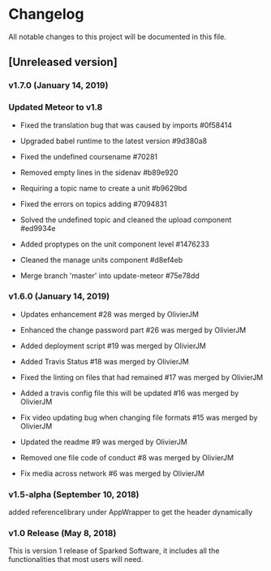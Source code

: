 # Changelog

All notable changes to this project will be documented in this file.

## [Unreleased version]
### v1.7.0 (January 14, 2019)
### Updated Meteor to v1.8

- Fixed the translation bug that was caused by imports #0f58414

- Upgraded babel runtime to the latest version #9d380a8

- Fixed the undefined coursename #70281

- Removed empty lines in the sidenav #b89e920
 
- Requiring a topic name to create a unit #b9629bd

- Fixed the errors on topics adding #7094831

- Solved the undefined topic and cleaned the upload component #ed9934e

- Added proptypes on the unit component level #1476233

- Cleaned the manage units component #d8ef4eb

- Merge branch 'master' into update-meteor #75e78dd

### v1.6.0 (January 14, 2019)

- Updates enhancement #28 was merged by OlivierJM

- Enhanced the change password part #26 was merged by OlivierJM

- Added deployment script #19 was merged by OlivierJM

- Added Travis Status #18 was merged by OlivierJM

- Fixed the linting on files that had remained #17 was merged by OlivierJM

- Added a travis config file this will be updated #16 was merged by OlivierJM

- Fix video updating bug when changing file formats #15 was merged by OlivierJM

- Updated the readme #9 was merged by OlivierJM

- Removed one file code of conduct #8 was merged by OlivierJM

- Fix media across network #6 was merged by OlivierJM

### v1.5-alpha (September 10, 2018)

added referencelibrary under AppWrapper to get the header dynamically

### v1.0 Release (May 8, 2018)

This is version 1 release of Sparked Software, it includes all the functionalities that most users will need.
